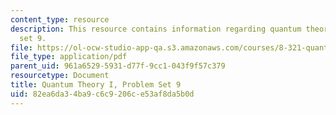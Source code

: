 ```yaml
---
content_type: resource
description: This resource contains information regarding quantum theory I, problem
  set 9.
file: https://ol-ocw-studio-app-qa.s3.amazonaws.com/courses/8-321-quantum-theory-i-fall-2017/82ea6da34ba9c6c9206ce53af8da5b0d_MIT8_321F17_Pset9.pdf
file_type: application/pdf
parent_uid: 961a6529-5931-d77f-9cc1-043f9f57c379
resourcetype: Document
title: Quantum Theory I, Problem Set 9
uid: 82ea6da3-4ba9-c6c9-206c-e53af8da5b0d
---
```

